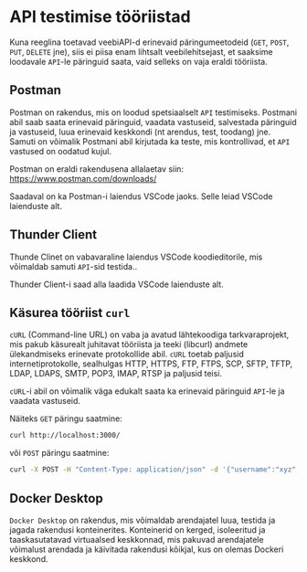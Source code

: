 # API testimise tööriistad

Kuna reeglina toetavad veebiAPI-d erinevaid päringumeetodeid (`GET`, `POST`, `PUT`, `DELETE` jne), siis ei piisa enam lihtsalt veebilehitsejast, et saaksime loodavale `API`-le päringuid saata, vaid selleks on vaja eraldi tööriista.

## Postman

Postman on rakendus, mis on loodud spetsiaalselt `API` testimiseks. Postmani abil saab saata erinevaid päringuid, vaadata vastuseid, salvestada päringuid ja vastuseid, luua erinevaid keskkondi (nt arendus, test, toodang) jne. Samuti on võimalik Postmani abil kirjutada ka teste, mis kontrollivad, et `API` vastused on oodatud kujul.

Postman on eraldi rakendusena allalaetav siin: https://www.postman.com/downloads/

Saadaval on ka Postman-i laiendus VSCode jaoks. Selle leiad VSCode laienduste alt.

## Thunder Client

Thunde Clinet on vabavaraline laiendus VSCode koodieditorile, mis võimaldab samuti `API`-sid testida..

Thunder Client-i saad alla laadida VSCode laienduste alt.

## Käsurea tööriist `curl`

`cURL` (Command-line URL) on vaba ja avatud lähtekoodiga tarkvaraprojekt, mis pakub käsurealt juhitavat tööriista ja teeki (libcurl) andmete ülekandmiseks erinevate protokollide abil. `cURL` toetab paljusid internetiprotokolle, sealhulgas HTTP, HTTPS, FTP, FTPS, SCP, SFTP, TFTP, LDAP, LDAPS, SMTP, POP3, IMAP, RTSP ja paljusid teisi.

`cURL`-i abil on võimalik väga edukalt saata ka erinevaid päringuid `API`-le ja vaadata vastuseid.

Näiteks `GET` päringu saatmine:

```bash
curl http://localhost:3000/
```

või `POST` päringu saatmine:

```bash
curl -X POST -H "Content-Type: application/json" -d '{"username":"xyz","password":"xyz"}' http://localhost:3000/login
```

## Docker Desktop

`Docker Desktop` on rakendus, mis võimaldab arendajatel luua, testida ja jagada rakendusi konteinerites. Konteinerid on kerged, isoleeritud ja taaskasutatavad virtuaalsed keskkonnad, mis pakuvad arendajatele võimalust arendada ja käivitada rakendusi kõikjal, kus on olemas Dockeri keskkond.
